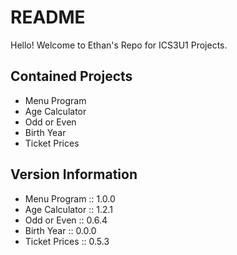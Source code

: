 # README #

Hello! Welcome to Ethan's Repo for ICS3U1 Projects.

## Contained Projects ##
* Menu Program
* Age Calculator
* Odd or Even
* Birth Year
* Ticket Prices

## Version Information ##
* Menu Program :: 1.0.0
* Age Calculator :: 1.2.1
* Odd or Even  :: 0.6.4
* Birth Year :: 0.0.0
* Ticket Prices :: 0.5.3
